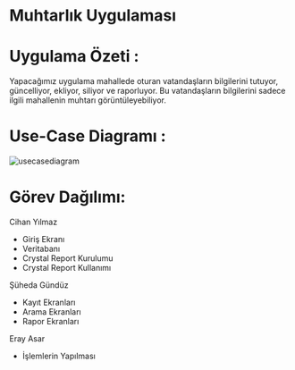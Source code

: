# Muhtarlık Uygulaması
# Uygulama Özeti : 
Yapacağımız uygulama mahallede oturan vatandaşların bilgilerini tutuyor, güncelliyor, ekliyor, siliyor ve raporluyor. Bu vatandaşların bilgilerini sadece ilgili 
mahallenin muhtarı görüntüleyebiliyor.

# Use-Case Diagramı : 
![usecasediagram](https://user-images.githubusercontent.com/128770446/232312754-0981a5ae-e7b6-4c59-8abb-a273b482fc72.png)

# Görev Dağılımı: 
Cihan Yılmaz
- Giriş Ekranı
- Veritabanı
- Crystal Report Kurulumu
- Crystal Report Kullanımı

Şüheda Gündüz
- Kayıt Ekranları
- Arama Ekranları
- Rapor Ekranları

Eray Asar
- İşlemlerin Yapılması















